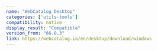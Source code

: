 ```yaml
---
name: "WebCatalog Desktop"
categories: ['utils-tools']
compatibility: native
display_result: "Compatible"
version_from: "66.0.3"
link: https://webcatalog.io/en/desktop/download/windows
---
```

